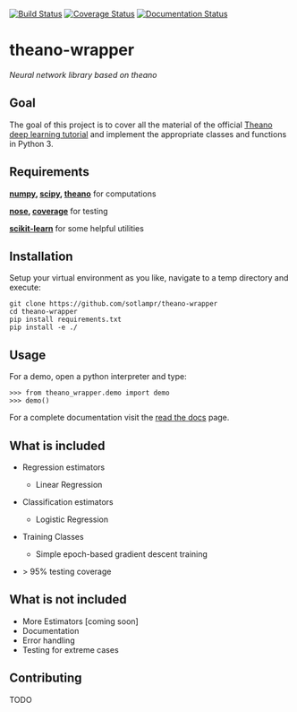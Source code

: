 [![Build Status](https://travis-ci.org/sotlampr/theano-wrapper.svg?branch=master)](https://travis-ci.org/sotlampr/theano-wrapper)
[![Coverage Status](https://coveralls.io/repos/sotlampr/theano-wrapper/badge.svg?branch=master&service=github)](https://coveralls.io/github/sotlampr/theano-wrapper?branch=master)
[![Documentation Status](https://readthedocs.org/projects/theano-wrapper/badge/?version=latest)](http://theano-wrapper.readthedocs.org/en/latest/?badge=latest)
# theano-wrapper
*Neural network library based on theano*

## Goal
The goal of this project is to cover all the material of the official [Theano deep learning tutorial](http://deeplearning.net/tutorial/)
and implement the appropriate classes and functions in Python 3.

## Requirements

**[numpy](https://github.com/numpy/numpy), [scipy](https://github.com/scipy/scipy), [theano](https://github.com/Theano/Theano)** for computations

**[nose](https://github.com/nose-devs/nose/), [coverage](https://pypi.python.org/pypi/coverage)** for testing

**[scikit-learn](https://github.com/scikit-learn/scikit-learn)** for some helpful utilities

## Installation

Setup your virtual environment as you like, navigate to a temp directory and execute:

    git clone https://github.com/sotlampr/theano-wrapper
    cd theano-wrapper
    pip install requirements.txt
    pip install -e ./


## Usage

For a demo, open a python interpreter and type:

    >>> from theano_wrapper.demo import demo
    >>> demo()

For a complete documentation visit the [read the docs](http://theano-wrapper.readthedocs.org/en/latest/index.html) page.

## What is included

* Regression estimators
    * Linear Regression

* Classification estimators
    * Logistic Regression

* Training Classes
    * Simple epoch-based gradient descent training

* \> 95% testing coverage

## What is not included
* More Estimators [coming soon]
* Documentation
* Error handling
* Testing for extreme cases

## Contributing

TODO
